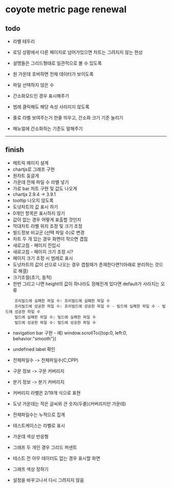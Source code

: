 # coyote metric page renewal

## todo

- 라벨 테두리

- 로딩 상황에서 다른 페이지로 넘어가있으면 차트는 그려지지 않는 현상
- 설명들은 그리드형태로 일관적으로 볼 수 있도록
- 원 가운데 호버하면 전체 데이터가 보이도록
- 파일 선택하지 않은 수
- 간소화모드인 경우 표시해주기
- 범례 클릭해도 해당 속성 사라지지 않도록
- 줄로 라벨 보여주는거 한줄 띄우고, 간소화 크기 기준 늘리기

- 매뉴얼에 간소화하는 기준도 말해주기

---

## finish

- 메트릭 페이지 설계
- chartjs로 그래프 구현
- 원차트 둥글게
- 가운데 전체 파일 수 라벨 넣기
- 가로 bar 차트 구현 및 값도 나오게
- chartjs 2.9.4 -> 3.9.1
- tooltip 나오지 않도록
- 도넛차트의 값 표시 하기
- 0개인 항목은 표시하지 않기
- 값이 없는 경우 어떻게 표출할 것인지
- 막대차트 라벨 위치 조정 및 크기 조정
- 빌드정보 비교군 (선택 파일 수)로 변경
- 차트 두 개 있는 경우 화면이 작으면 겹침
- 새로고침 - 페이지 진입시
- 새로고침 - 페이지 크기 조정 시?
- 페이지 크기 조정 시 범례로 표시
- 도넛차트의 값이 선으로 나오는 경우 겹칠때가 존재한다면?(아래로 분리하는 것으로 해결)
- 크기조절(초기, 동적)
- 한번 그리고 나면 height의 값이 하나라도 정해진게 있다면 default가 사라지는 오류

```
    프리빌드에 실패한 파일 수: 프리빌드에 실패한 파일 수
    프리빌드에 성공한 파일 수: 프리빌드에 성공한 파일 수 - 빌드에 실패한 파일 수 - 빌드에 성공한 파일 수
    빌드에 실패한 파일 수: 빌드에 실패한 파일 수
    빌드에 성공한 파일 수: 빌드에 성공한 파일 수
```

- navigation bar 구현 - 예) window.scrollTo({top:0, left:0, behavior:"smooth"})
- undefined label 확인
- 전체파일수 -> 전체파일수(C,CPP)
- 구문 정보 -> 구문 커버리지
- 분기 정보 -> 분기 커버리지
- 커버리지 라벨은 2/19개 식으로 표현
- 도넛 가운데는 작은 글씨와 큰 숫자(두줄)(커버리지만 가운데)
- 전체파일수는 누적으로 집계
- 테스트케이스는 라벨로 표시

- 가운데 색상 반응형
- 그래프 두 개인 경우 그리드 퍼센트
- 테스트 전 아무 데이터도 없는 경우 표시할 화면

- 그래프 색상 정하기
- 설정을 바꾸고나서 다시 그려지지 않음
